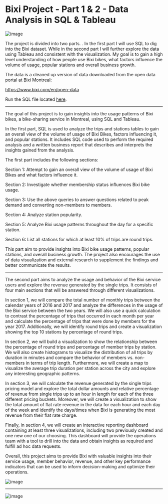 # Bixi Project - Part 1 & 2 - Data Analysis in SQL & Tableau

<img alt="image" src="https://allvectorlogo.com/img/2017/07/bixi-montreal-logo.png">

The project is divided into two parts. . In the first part I will use SQL to dig into the Bixi dataset. While in the second part I will further explore the data using Tableau and consistent with the visualization. My goal is to gain a high level understanding of how people use Bixi bikes, what factors influence the volume of usage, popular stations and overall business growth.


The data is a cleaned up version of data downloaded from the open data portal at Bixi Montreal: 

https://www.bixi.com/en/open-data


Run the SQL file located [here](https://drive.google.com/file/d/1YcyumgSrwX4ezVLNoAZBzN1XTgKqrCZZ/view).



---

The goal of this project is to gain insights into the usage patterns of Bixi bikes, a bike-sharing service in Montreal, using SQL and Tableau. 

In the first part, SQL is used to analyze the trips and stations tables to gain an overall view of the volume of usage of Bixi Bikes, factors influencing it, and popular stations. It includes SQL code used to perform the required analysis and a written business report that describes and interprets the insights gained from the analysis. 



The first part includes the following sections:

Section 1: Attempt to gain an overall view of the volume of usage of Bixi Bikes and what factors influence it.

Section 2: Investigate whether membership status influences Bixi bike usage.

Section 3: Use the above queries to answer questions related to peak demand and converting non-members to members.

Section 4: Analyze station popularity.

Section 5: Analyze Bixi usage patterns throughout the day for a specific station.

Section 6: List all stations for which at least 10% of trips are round trips.

This part aim to provide insights into Bixi bike usage patterns, popular stations, and overall business growth. The project also encourages the use of data visualization and external research to supplement the findings and better communicate the results.

---

The second part aims to analyze the usage and behavior of the Bixi service users and explore the revenue generated by the single trips. It consists of four main sections that will be answered through different visualizations.

In section 1, we will compare the total number of monthly trips between the calendar years of 2016 and 2017 and analyze the differences in the usage of the Bixi service between the two years. We will also use a quick calculation to contrast the percentage of trips that occurred in each month per year and calculate the percentage of trips that were done by members for the year 2017. Additionally, we will identify round trips and create a visualization showing the top 10 stations by percentage of round trips.

In section 2, we will build a visualization to show the relationship between the percentage of round trips and percentage of member trips by station. We will also create histograms to visualize the distribution of all trips by duration in minutes and compare the behavior of members vs. non-members in terms of trip length. Furthermore, we will create a map to visualize the average trip duration per station across the city and explore any interesting geographic patterns.

In section 3, we will calculate the revenue generated by the single trips pricing model and explore the total dollar amounts and relative percentage of revenue from single trips up to an hour in length for each of the three different pricing buckets. Moreover, we will create a visualization to show the total amount of flat rate revenue in the data for each hour and each day of the week and identify the days/times when Bixi is generating the most revenue from their flat rate charge.

Finally, in section 4, we will create an interactive reporting dashboard containing at least three visualizations, including two previously created and one new one of our choosing. This dashboard will provide the operations team with a tool to drill into the data and obtain insights as required and fulfill ad hoc data requests.

Overall, this project aims to provide Bixi with valuable insights into their service usage, member behavior, revenue, and other key performance indicators that can be used to inform decision-making and optimize their operations.

![image](https://user-images.githubusercontent.com/122119114/224677588-cf1b8625-9a90-4950-8232-86b008e7f669.png)

---

![image](https://user-images.githubusercontent.com/122119114/224677813-65617adf-4b81-4470-873d-4983d9bf603d.png)
